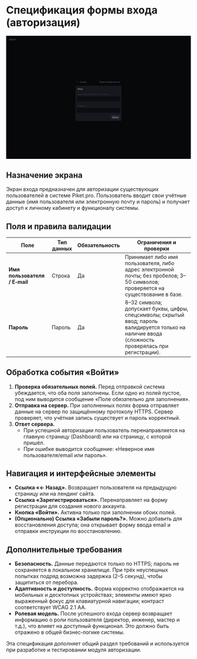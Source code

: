 # Спецификация формы входа (авторизация)

![Экран авторизации](../images/login.png)

## Назначение экрана

Экран входа предназначен для авторизации существующих пользователей в системе Piket.pro. Пользователь вводит свои учётные данные (имя пользователя или электронную почту и пароль) и получает доступ к личному кабинету и функционалу системы.

## Поля и правила валидации

| Поле                          | Тип данных | Обязательность | Ограничения и проверки                                                               |
|------------------------------|-----------|---------------|--------------------------------------------------------------------------------------|
| **Имя пользователя / E‑mail** | Строка     | Да            | Принимает либо имя пользователя, либо адрес электронной почты; без пробелов; 3–50 символов; проверяется на существование в базе. |
| **Пароль**                    | Пароль     | Да            | 8–32 символа; допускает буквы, цифры, спецсимволы; скрытый ввод; пароль валидируется только на наличие ввода (сложность проверялась при регистрации). |

## Обработка события «Войти»

1. **Проверка обязательных полей.** Перед отправкой система убеждается, что оба поля заполнены. Если одно из полей пустое, под ним выводится сообщение «Поле обязательно для заполнения».
2. **Отправка на сервер.** При заполненных полях форма отправляет данные на сервер по защищённому протоколу HTTPS. Сервер проверяет, что учётная запись существует и пароль корректный.
3. **Ответ сервера.** 
   - При успешной авторизации пользователь перенаправляется на главную страницу (Dashboard) или на страницу, с которой пришёл.
   - При ошибке выводится сообщение: «Неверное имя пользователя/email или пароль».

## Навигация и интерфейсные элементы

- **Ссылка «← Назад».** Возвращает пользователя на предыдущую страницу или на лендинг сайта.
- **Ссылка «Зарегистрироваться».** Перенаправляет на форму регистрации для создания нового аккаунта.
- **Кнопка «Войти».** Активна только при заполнении обоих полей. 
- **(Опционально) Ссылка «Забыли пароль?».** Можно добавить для восстановления доступа; она открывает форму ввода email и отправки инструкции по восстановлению.

## Дополнительные требования

- **Безопасность.** Данные передаются только по HTTPS; пароль не сохраняется в локальном хранилище. При трёх неуспешных попытках подряд возможна задержка (2–5 секунд), чтобы защититься от перебора.
- **Адаптивность и доступность.** Форма корректно отображается на мобильных и десктопных устройствах; элементы имеют ярко выраженный фокус для клавиатурной навигации; контраст соответствует WCAG 2.1 AA.
- **Ролевая модель.** После успешного входа сервер возвращает информацию о роли пользователя (директор, инженер, мастер и т.д.), что влияет на доступный функционал. Это должно быть отражено в общей бизнес‑логике системы.

Эта спецификация дополняет общий раздел требований и используется при разработке и тестировании модуля авторизации.
